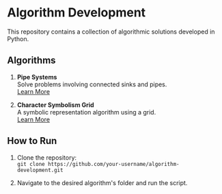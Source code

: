 # Algorithm Development

This repository contains a collection of algorithmic solutions developed in Python.

## Algorithms

1. **Pipe Systems**  
   Solve problems involving connected sinks and pipes.  
   [Learn More](pipe-systems/README.md)

2. **Character Symbolism Grid**  
   A symbolic representation algorithm using a grid.  
   [Learn More](char-grid-symbolizer/README.md)

## How to Run
1. Clone the repository:  
   `git clone https://github.com/your-username/algorithm-development.git`

2. Navigate to the desired algorithm's folder and run the script.
